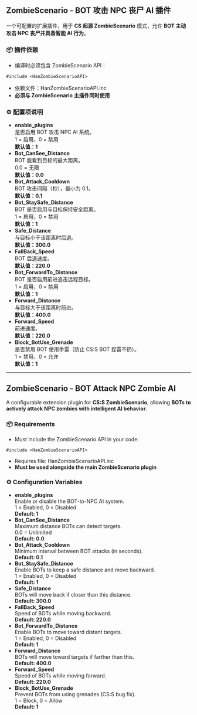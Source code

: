 <h2>ZombieScenario - BOT 攻击 NPC 丧尸 AI 插件</h2>

<p>一个可配置的扩展插件，用于 <strong>CS 起源 ZombieScenario</strong> 模式，允许 <strong>BOT 主动攻击 NPC 丧尸并具备智能 AI 行为</strong>。</p>

<h3>📦 插件依赖</h3>

<ul>
  <li>编译时必须包含 ZombieScenario API：</li>
</ul>

<pre><code>#include &lt;HanZombieScenarioAPI&gt;
</code></pre>

<ul>
  <li>依赖文件：HanZombieScenarioAPI.inc</li>
  <li><strong>必须与 ZombieScenario 主插件同时使用</strong></li>
</ul>

<h3>⚙️ 配置项说明</h3>

<ul>
  <li><strong>enable_plugins</strong><br>
  是否启用 BOT 攻击 NPC AI 系统。<br>
  1 = 启用，0 = 禁用<br>
  <strong>默认值：1</strong></li>

  <li><strong>Bot_CanSee_Distance</strong><br>
  BOT 能看到目标的最大距离。<br>
  0.0 = 无限<br>
  <strong>默认值：0.0</strong></li>

  <li><strong>Bot_Attack_Cooldown</strong><br>
  BOT 攻击间隔（秒），最小为 0.1。<br>
  <strong>默认值：0.1</strong></li>

  <li><strong>Bot_StaySafe_Distance</strong><br>
  BOT 是否启用与目标保持安全距离。<br>
  1 = 启用，0 = 禁用<br>
  <strong>默认值：1</strong></li>

  <li><strong>Safe_Distance</strong><br>
  与目标小于该距离时后退。<br>
  <strong>默认值：300.0</strong></li>

  <li><strong>FallBack_Speed</strong><br>
  BOT 后退速度。<br>
  <strong>默认值：220.0</strong></li>

  <li><strong>Bot_ForwardTo_Distance</strong><br>
  BOT 是否启用前进追击远程目标。<br>
  1 = 启用，0 = 禁用<br>
  <strong>默认值：1</strong></li>

  <li><strong>Forward_Distance</strong><br>
  与目标大于该距离时前进。<br>
  <strong>默认值：400.0</strong></li>

  <li><strong>Forward_Speed</strong><br>
  前进速度。<br>
  <strong>默认值：220.0</strong></li>

  <li><strong>Block_BotUse_Grenade</strong><br>
  是否禁用 BOT 使用手雷（防止 CS:S BOT 捏雷不扔）。<br>
  1 = 禁用，0 = 允许<br>
  <strong>默认值：1</strong></li>
</ul>

<hr>

<h2>ZombieScenario - BOT Attack NPC Zombie AI</h2>

<p>A configurable extension plugin for <strong>CS:S ZombieScenario</strong>, allowing <strong>BOTs to actively attack NPC zombies with intelligent AI behavior</strong>.</p>

<h3>📦 Requirements</h3>

<ul>
  <li>Must include the ZombieScenario API in your code:</li>
</ul>

<pre><code>#include &lt;HanZombieScenarioAPI&gt;
</code></pre>

<ul>
  <li>Requires file: HanZombieScenarioAPI.inc</li>
  <li><strong>Must be used alongside the main ZombieScenario plugin</strong></li>
</ul>

<h3>⚙️ Configuration Variables</h3>

<ul>
  <li><strong>enable_plugins</strong><br>
  Enable or disable the BOT-to-NPC AI system.<br>
  1 = Enabled, 0 = Disabled<br>
  <strong>Default: 1</strong></li>

  <li><strong>Bot_CanSee_Distance</strong><br>
  Maximum distance BOTs can detect targets.<br>
  0.0 = Unlimited<br>
  <strong>Default: 0.0</strong></li>

  <li><strong>Bot_Attack_Cooldown</strong><br>
  Minimum interval between BOT attacks (in seconds).<br>
  <strong>Default: 0.1</strong></li>

  <li><strong>Bot_StaySafe_Distance</strong><br>
  Enable BOTs to keep a safe distance and move backward.<br>
  1 = Enabled, 0 = Disabled<br>
  <strong>Default: 1</strong></li>

  <li><strong>Safe_Distance</strong><br>
  BOTs will move back if closer than this distance.<br>
  <strong>Default: 300.0</strong></li>

  <li><strong>FallBack_Speed</strong><br>
  Speed of BOTs while moving backward.<br>
  <strong>Default: 220.0</strong></li>

  <li><strong>Bot_ForwardTo_Distance</strong><br>
  Enable BOTs to move toward distant targets.<br>
  1 = Enabled, 0 = Disabled<br>
  <strong>Default: 1</strong></li>

  <li><strong>Forward_Distance</strong><br>
  BOTs will move toward targets if farther than this.<br>
  <strong>Default: 400.0</strong></li>

  <li><strong>Forward_Speed</strong><br>
  Speed of BOTs while moving forward.<br>
  <strong>Default: 220.0</strong></li>

  <li><strong>Block_BotUse_Grenade</strong><br>
  Prevent BOTs from using grenades (CS:S bug fix).<br>
  1 = Block, 0 = Allow<br>
  <strong>Default: 1</strong></li>
</ul>
